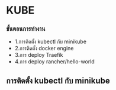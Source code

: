 # KUBE

### ขั้นตอนการทำงาน

- 1.การติดตั้ง kubectl กับ minikube
- 2.การติดตั้ง docker engine
- 3.การ deploy Traefik
- 4.การ deploy rancher/hello-world

##  การติดตั้ง kubectl กับ minikube
